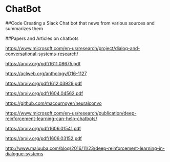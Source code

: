 # ChatBot

##Code
Creating a Slack Chat bot that news from various sources and summarizes them


##Papers and Articles on chatbots

https://www.microsoft.com/en-us/research/project/dialog-and-conversational-systems-research/

https://arxiv.org/pdf/1611.08675.pdf

https://aclweb.org/anthology/D16-1127

https://arxiv.org/pdf/1612.03929.pdf 

https://arxiv.org/pdf/1604.04562.pdf

https://github.com/macournoyer/neuralconvo

https://www.microsoft.com/en-us/research/publication/deep-reinforcement-learning-can-help-chatbots/

https://arxiv.org/pdf/1606.01541.pdf

https://arxiv.org/pdf/1606.03152.pdf

http://www.maluuba.com/blog/2016/11/23/deep-reinforcement-learning-in-dialogue-systems


